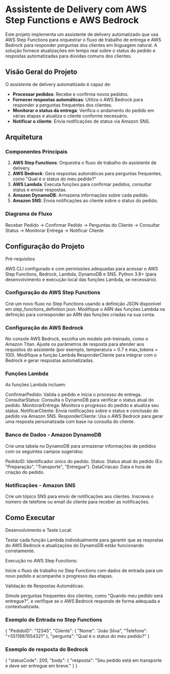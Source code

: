 # Assistente de Delivery com AWS Step Functions e AWS Bedrock

Este projeto implementa um assistente de delivery automatizado que usa AWS Step Functions para orquestrar o fluxo de trabalho de entrega e AWS Bedrock para responder perguntas dos clientes em linguagem natural. A solução fornece atualizações em tempo real sobre o status do pedido e respostas automatizadas para dúvidas comuns dos clientes.

## Visão Geral do Projeto

O assistente de delivery automatizado é capaz de:

- **Processar pedidos**: Recebe e confirma novos pedidos.
- **Fornecer respostas automáticas**: Utiliza o AWS Bedrock para responder a perguntas frequentes dos clientes.
- **Monitorar o status da entrega**: Verifica o andamento do pedido em várias etapas e atualiza o cliente conforme necessário.
- **Notificar o cliente**: Envia notificações de status via Amazon SNS.

## Arquitetura

### Componentes Principais

1. **AWS Step Functions**: Orquestra o fluxo de trabalho do assistente de delivery.
2. **AWS Bedrock**: Gera respostas automáticas para perguntas frequentes, como "Qual é o status do meu pedido?"
3. **AWS Lambda**: Executa funções para confirmar pedidos, consultar status e enviar respostas.
4. **Amazon DynamoDB**: Armazena informações sobre cada pedido.
5. **Amazon SNS**: Envia notificações ao cliente sobre o status do pedido.

### Diagrama de Fluxo

Receber Pedido -> Confirmar Pedido -> Perguntas do Cliente -> Consultar Status -> Monitorar Entrega -> Notificar Cliente

## Configuração do Projeto

Pré-requisitos

AWS CLI configurado e com permissões adequadas para acessar o AWS Step Functions, Bedrock, Lambda, DynamoDB e SNS.
Python 3.8+ (para desenvolvimento e execução local das funções Lambda, se necessário).

### Configuração do AWS Step Functions

Crie um novo fluxo no Step Functions usando a definição JSON disponível em step_functions_definition.json.
Modifique o ARN das funções Lambda na definição para corresponder ao ARN das funções criadas na sua conta.

### Configuração do AWS Bedrock
No console AWS Bedrock, escolha um modelo pré-treinado, como o Amazon Titan.
Ajuste os parâmetros de resposta para atender aos requisitos do assistente (por exemplo, temperatura = 0.7 e max_tokens = 100).
Modifique a função Lambda ResponderCliente para integrar com o Bedrock e gerar respostas automatizadas.

### Funções Lambda

As funções Lambda incluem:

ConfirmarPedido: Valida o pedido e inicia o processo de entrega.
ConsultarStatus: Consulta o DynamoDB para verificar o status atual do pedido.
MonitorarEntrega: Monitora o progresso do pedido e atualiza seu status.
NotificarCliente: Envia notificações sobre o status e conclusão do pedido via Amazon SNS.
ResponderCliente: Usa o AWS Bedrock para gerar uma resposta personalizada com base na consulta do cliente.

### Banco de Dados - Amazon DynamoDB
Crie uma tabela no DynamoDB para armazenar informações de pedidos com os seguintes campos sugeridos:

PedidoID: Identificador único do pedido.
Status: Status atual do pedido (Ex: "Preparação", "Transporte", "Entregue").
DataCriacao: Data e hora de criação do pedido.

### Notificações - Amazon SNS
Crie um tópico SNS para envio de notificações aos clientes.
Inscreva o número de telefone ou email do cliente para receber as notificações.


## Como Executar
Desenvolvimento e Teste Local:

Testar cada função Lambda individualmente para garantir que as respostas do AWS Bedrock e atualizações do DynamoDB estão funcionando corretamente.

Execução no AWS Step Functions:

Inicie o fluxo de trabalho no Step Functions com dados de entrada para um novo pedido e acompanhe o progresso das etapas.

Validação de Respostas Automáticas:

Simule perguntas frequentes dos clientes, como "Quando meu pedido será entregue?", e verifique se o AWS Bedrock responde de forma adequada e contextualizada.

### Exemplo de Entrada no Step Functions
{
  "PedidoID": "12345",
  "Cliente": {
    "Nome": "João Silva",
    "Telefone": "+5511987654321"
  },
  "pergunta": "Qual é o status do meu pedido?"
}

### Exemplo de resposta do Bedrock
{
  "statusCode": 200,
  "body": {
    "resposta": "Seu pedido está em transporte e deve ser entregue em breve."
  }
}
